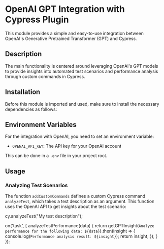 # OpenAI GPT Integration with Cypress Plugin

This module provides a simple and easy-to-use integration between OpenAI's Generative Pretrained Transformer (GPT) and Cypress.

## Description

The main functionality is centered around leveraging OpenAI's GPT models to provide insights into automated test scenarios and performance analysis through custom commands in Cypress.

## Installation

Before this module is imported and used, make sure to install the necessary dependencies as follows:


## Environment Variables

For the integration with OpenAI, you need to set an environment variable:

- `OPENAI_API_KEY`: The API key for your OpenAI account

This can be done in a `.env` file in your project root.

## Usage

### Analyzing Test Scenarios

The function `addCustomCommands` defines a custom Cypress command `analyzeTest`, which takes a test description as an argument. This function uses the OpenAI API to get insights about the test scenario:

cy.analyzeTest("My test description");


on('task', {
analyzeTestPerformance(data) {
return getGPTInsight(`Analyze performance for the following data: ${data}`).then(insight => {
console.log(`Performance analysis result: ${insight}`);
return insight;
});
}
});